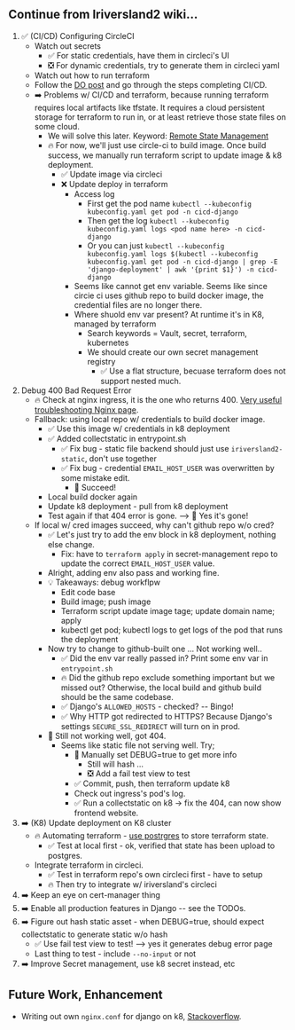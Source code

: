 ## Continue from Iriversland2 wiki...

1. ️✅ (CI/CD) Configuring CircleCI
    - Watch out secrets
        - ✅ For static  credentials, have them in circleci's UI
        - ❎ For dynamic credentials, try to generate them in circleci yaml
    - Watch out how to run terraform
    - Follow the [DO post](https://www.digitalocean.com/community/tutorials/how-to-automate-deployments-to-digitalocean-kubernetes-with-circleci) and go through the steps completing CI/CD.
    - ➡️ Problems w/ CI/CD and terraform, because running terraform requires local artifacts like tfstate. It requires a cloud persistent storage for terraform to run in, or at least retrieve those state files on some cloud.
        - We will solve this later. Keyword: [Remote State Management](https://www.hashicorp.com/blog/introducing-terraform-cloud-remote-state-management)
        - 🔥 For now, we'll just use circle-ci to build image. Once build success, we manually run terraform script to update image & k8 deployment.
            - ✅ Update image via circleci
            - ❌ Update deploy in terraform
                - Access log
                    - First get the pod name `kubectl --kubeconfig kubeconfig.yaml get pod -n cicd-django`
                    - Then get the log `kubectl --kubeconfig kubeconfig.yaml logs <pod name here> -n cicd-django`
                    - Or you can just `kubectl --kubeconfig kubeconfig.yaml logs $(kubectl --kubeconfig kubeconfig.yaml get pod -n cicd-django | grep -E 'django-deployment' | awk '{print $1}') -n cicd-django`
                - Seems like cannot get env variable. Seems like since circie ci uses github repo to build docker image, the credential files are no longer there.
                - Where shuold env var present? At runtime it's in K8, managed by terraform
                    - Search keywords = Vault, secret, terraform, kubernetes
                    - We should create our own secret management registry
                        - ✅ Use a flat structure, becuase terraform does not support nested much.
1. Debug 400 Bad Request Error
    - 🔥 Check at nginx ingress, it is the one who returns 400. [Very useful troubleshooting Nginx page](https://github.com/kubernetes/ingress-nginx/blob/master/docs/troubleshooting.md#troubleshooting).
    - Fallback: using local repo w/ credentials to build docker image.
        - ✅ Use this image w/ credentials in k8 deployment
        - ✅ Added collectstatic in entrypoint.sh
            - ✅ Fix bug - static file backend should just use `iriversland2-static`, don't use together 
            - ✅ Fix bug - credential `EMAIL_HOST_USER` was overwritten by some mistake edit.
                - 🎉 Succeed!
        -  Local build docker again
        - Update k8 deployment - pull from k8 deployment
        - Test again if that 404 error is gone. --> 🎉 Yes it's gone!
    - If local w/ cred images succeed, why can't github repo w/o cred?
        - ✅ Let's just try to add the env block in k8 deployment, nothing else change.
            - Fix: have to `terraform apply` in secret-management repo to update the correct `EMAIL_HOST_USER` value.
        - Alright, adding env also pass and working fine.
        - 💡 Takeaways: debug workflpw
            - Edit code base
            - Build image; push image
            - Terraform script update image tage; update domain name; apply
            - kubectl get pod; kubectl logs to get logs of the pod that runs the deployment
        - Now try to change to github-built one ... Not working well..
            - ✅ Did the env var really passed in? Print some env var in `entrypoint.sh`
            - 🔥 Did the github repo exclude something important but we missed out? Otherwise, the local build and github build should be the same codebase.
            - ✅ Django's `ALLOWED_HOSTS` - checked? -- Bingo!
            - ✅ Why HTTP got redirected to HTTPS? Because Django's settings `SECURE_SSL_REDIRECT` will turn on in prod.
        - 🛑 Still not working well, got 404.
            - Seems like static file not serving well. Try;
                - 🛑 Manually set DEBUG=true to get more info
                    - Still will hash ...
                    - ❎ Add a fail test view to test
                - ✅ Commit, push, then terraform update k8
                - Check out ingress's pod's log.
                - ✅ Run a collectstatic on k8 -> fix the 404, can now show frontend website.
1. ➡️ (K8) Update deployment on K8 cluster
    - 🔥 Automating terraform - [use postrgres](https://www.terraform.io/docs/backends/types/pg.html) to store terraform state.
        - ✅ Test at local first - ok, verified that state has been upload to postgres.
    - Integrate terraform in circleci.
        - ✅ Test in terraform repo's own circleci first - have to setup
        - 🔥 Then try to integrate w/ iriversland's circleci
1. ➡️ Keep an eye on cert-manager thing
1. ➡️ Enable all production features in Django -- see the TODOs.
1. ➡️ Figure out hash static asset - when DEBUG=true, should expect collectstatic to generate static w/o hash
    - ✅ Use fail test view to test! --> yes it generates debug error page
    - Last thing to test - include `--no-input`  or not
1. ➡️ Improve Secret management, use k8 secret instead, etc

## Future Work, Enhancement

- Writing out own `nginx.conf` for django on k8, [Stackoverflow](https://stackoverflow.com/a/12801120/9814131).